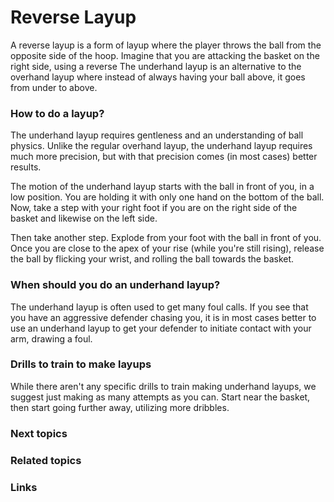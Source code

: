 
# Reverse Layup

A reverse layup is a form of layup where the player throws the ball from the opposite side of the hoop. Imagine that you are attacking the basket on the right side, using a reverse  The underhand layup is an alternative to the overhand layup where instead of always having your ball above, it goes from under to above. 

### How to do a layup?

The underhand layup requires gentleness and an understanding of ball physics. Unlike the regular overhand layup, the underhand layup requires much more precision, but with that precision comes (in most cases) better results. 

The motion of the underhand layup starts with the ball in front of you, in a low position. You are holding it with only one hand on the bottom of the ball. Now, take a step with your right foot if you are on the right side of the basket and likewise on the left side. 

Then take another step. Explode from your foot with the ball in front of you. Once you are close to the apex of your rise (while you're still rising), release the ball by flicking your wrist, and rolling the ball towards the basket. 


### When should you do an underhand layup?

The underhand layup is often used to get many foul calls. If you see that you have an aggressive defender chasing you, it is in most cases better to use an underhand layup to get your defender to initiate contact with your arm, drawing a foul.

### Drills to train to make layups

While there aren't any specific drills to train making underhand layups, we suggest just making as many attempts as you can. Start near the basket, then start going further away, utilizing more dribbles.

### Next topics



### Related topics

### Links

<!--stackedit_data:
eyJoaXN0b3J5IjpbMTkzMzA4NDk0MV19
-->